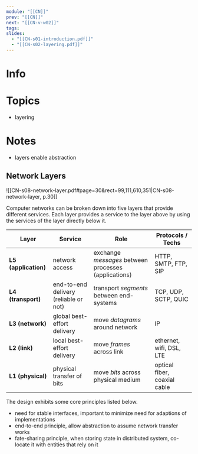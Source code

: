 ```yaml
---
module: "[[CN]]"
prev: "[[CN]]"
next: "[[CN-v-w02]]"
tags:
slides:
  - "[[CN-s01-introduction.pdf]]"
  - "[[CN-s02-layering.pdf]]"
---
```



# Info


# Topics
- layering

# Notes
- layers enable abstraction

## Network Layers
![[CN-s08-network-layer.pdf#page=30&rect=99,111,610,351|CN-s08-network-layer, p.30]]

Computer networks can be broken down into five layers that provide different services. Each layer provides a service to the layer above by using the services of the layer directly below it.

| Layer                | Service                               | Role                                                 | Protocols / Techs            |
| -------------------- | ------------------------------------- | ---------------------------------------------------- | ---------------------------- |
| **L5 (application)** | network access                        | exchange *messages* between processes (applications) | HTTP, SMTP, FTP, SIP         |
| **L4 (transport)**   | end-to-end delivery (reliable or not) | transport *segments* between end-systems             | TCP, UDP, SCTP, QUIC         |
| **L3 (network)**     | global best-effort delivery           | move *datagrams* around network                      | IP                           |
| **L2 (link)**        | local best-effort delivery            | move *frames* across link                            | ethernet, wifi, DSL, LTE     |
| **L1 (physical)**    | physical transfer of bits             | move *bits* across physical medium                   | optical fiber, coaxial cable |
The design exhibits some core principles listed below.
- need for stable interfaces, important to minimize need for adaptions of implementations
- end-to-end principle, allow abstraction to assume network transfer works
- fate-sharing principle, when storing state in distributed system, co-locate it with entities that rely on it
